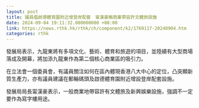 ```yaml
---
layout: post
title: 議員倡啟德體育園附近增登岸配套　甯漢豪稱商業帶容許文體旅設施
date: 2024-09-04 19:11:32.000000000 +08:00
link: https://news.rthk.hk/rthk/ch/component/k2/1769117-20240904.htm
categories: rthk
---
```


發展局表示，九龍東將有多項文化、藝術、體育和旅遊的項目，並陸續有大型商場落成及開幕，將加添九龍東作為第二個核心商業區的吸引力。

在立法會一個委員會，有議員關注如何在區內體現香港八大中心的定位，凸突顯新質生產力，亦有議員建議在郵輪碼頭及啟德體育園附近增設登岸配套設施。

發展局局長甯漢豪表示，一般商業地帶容許有文體旅及新興娛樂設施，強調不一定要作為寫字樓用途。
